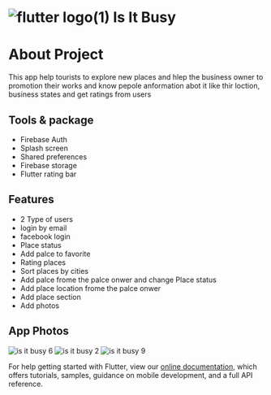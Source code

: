 # ![flutter logo(1)](https://user-images.githubusercontent.com/100343047/192093208-59b423e0-0afb-4895-a7d5-97b2a4638f92.png) Is It Busy

# About Project

This  app help tourists to explore new places and hlep the business owner to promotion their works and know pepole anformation abot it like thir loction, business states and get ratings from users

## Tools & package
- Firebase Auth
- Splash screen
- Shared preferences
- Firebase storage
- Flutter rating bar

## Features
- 2 Type of users
- login by email
- facebook login
- Place status
- Add palce to favorite
- Rating places
- Sort places by cities
- Add palce frome the palce onwer and change Place status
- Add place location frome the palce onwer
- Add place section
- Add photos 


## App Photos

![is it busy 6](https://user-images.githubusercontent.com/100343047/192093408-09eb9d77-2df7-4139-9f38-ec04864e72a2.jpg)
![is it busy 2](https://user-images.githubusercontent.com/100343047/192093413-bcdc5279-da03-4e96-ad57-d2dd01af1f69.jpg)
![is it busy 9](https://user-images.githubusercontent.com/100343047/192093414-ae4fc2e7-4b79-4e9f-a404-43b87ae6fc1d.jpg)

For help getting started with Flutter, view our
[online documentation](https://flutter.dev/docs), which offers tutorials,
samples, guidance on mobile development, and a full API reference.
